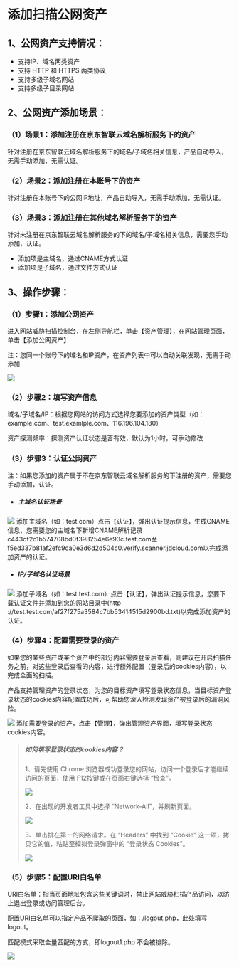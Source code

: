 # 添加扫描公网资产

## 1、公网资产支持情况：

- 支持IP、域名两类资产
- 支持 HTTP 和 HTTPS 两类协议
- 支持多级子域名网站
- 支持多级子目录网站

## 2、公网资产添加场景：

### （1）场景1：添加注册在京东智联云域名解析服务下的资产

针对注册在京东智联云域名解析服务下的域名/子域名相关信息，产品自动导入，无需手动添加，无需认证。

### （2）场景2：添加注册在本账号下的资产

针对注册在本账号下的公网IP地址，产品自动导入，无需手动添加，无需认证。

### （3）场景3：添加注册在其他域名解析服务下的资产

针对未注册在京东智联云域名解析服务的下的域名/子域名相关信息，需要您手动添加，认证。

- 添加项是主域名，通过CNAME方式认证
- 添加项是子域名，通过文件方式认证

## 3、操作步骤：

### （1）步骤1：添加公网资产

进入网站威胁扫描控制台，在左侧导航栏，单击【资产管理】，在网站管理页面，单击【添加公网资产】

注：您同一个账号下的域名和IP资产，在资产列表中可以自动关联发现，无需手动添加

![](../../../../image/Website-Threat-Inspector/wts-internet-assets-01.png)
### （2）步骤2：填写资产信息

域名/子域名/IP：根据您网站的访问方式选择您要添加的资产类型（如：example.com、test.examlple.com、116.196.104.180）

资产探测频率：探测资产认证状态是否有效，默认为1小时，可手动修改

### （3）步骤3：认证公网资产

注：如果您添加的资产属于不在京东智联云域名解析服务的下注册的资产，需要您手动添加，认证。

- ##### 主域名认证场景

![](../../../../image/Website-Threat-Inspector/wts-internet-assets-02.png)
添加主域名（如：test.com）点击【认证】，弹出认证提示信息，生成CNAME信息，您需要您的主域名下新增CNAME解析记录c443df2c1b574708bd0f398254e6e93c.test.com至f5ed337b81af2efc9ca0e3d6d2d504c0.verify.scanner.jdcloud.com以完成添加资产的认证。

- ##### IP/子域名认证场景

![](../../../../image/Website-Threat-Inspector/wts-internet-assets-03.png)
添加子域名（如：test.test.com）点击【认证】，弹出认证提示信息，您要下载认证文件并添加到您的网站目录中(http ://test.test.com/af27f275a3584c7bb53414515d2900bd.txt)以完成添加资产的认证。

### （4）步骤4：配置需要登录的资产

如果您的某些资产或某个资产中的部分内容需要登录后查看，则建议在开启扫描任务之前，对这些登录后查看的内容，进行额外配置（登录后的cookies内容），以完成全面的扫描。

产品支持管理资产的登录状态，为您的目标资产填写登录状态信息，当目标资产登录状态的cookies内容配置成功后，可帮助您深入检测发现资产被登录后的漏洞风险。

![](../../../../image/Website-Threat-Inspector/wts-internet-assets-04.png)
添加需要登录的资产，点击【管理】，弹出管理资产界面，填写登录状态cookies内容。

> ##### 如何填写登录状态的cookies内容？
>
> 1、请先使用 Chrome 浏览器成功登录您的网站，访问一个登录后才能继续访问的页面，使用 F12按键或在页面右键选择 “检查”。
>
> ![](../../../../image/Website-Threat-Inspector/wts-internet-assets-05.png)
>
> 2、在出现的开发者工具中选择 “Network-All”，并刷新页面。
>
> ![](../../../../image/Website-Threat-Inspector/wts-internet-assets-06.png)
>
> 3、单击排在第一的网络请求。在 “Headers” 中找到 “Cookie” 这一项，拷贝它的值，粘贴至模拟登录弹窗中的 “登录状态 Cookies”。
>
> ![](../../../../image/Website-Threat-Inspector/wts-internet-assets-07.png)

### （5）步骤5：配置URI白名单

URI白名单：指当页面地址包含这些关键词时，禁止网站威胁扫描产品访问，以防止退出登录或访问管理后台。

配置URI白名单可以指定产品不爬取的页面，如：/logout.php，此处填写logout。 

匹配模式采取全量匹配的方式，即logout1.php 不会被排除。

![](../../../../image/Website-Threat-Inspector/wts-internet-assets-08.png)
